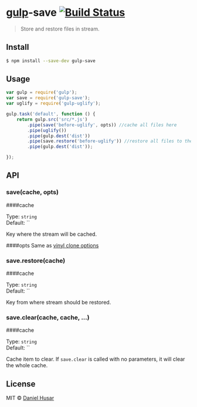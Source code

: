 # [gulp](http://gulpjs.com)-save [![Build Status](https://travis-ci.org/danielhusar/gulp-save.svg?branch=master)](https://travis-ci.org/danielhusar/gulp-save)

> Store and restore files in stream.


## Install

```sh
$ npm install --save-dev gulp-save
```


## Usage

```js
var gulp = require('gulp');
var save = require('gulp-save');
var uglify = require('gulp-uglify');

gulp.task('default', function () {
	return gulp.src('src/*.js')
		.pipe(save('before-uglify', opts)) //cache all files here
		.pipe(uglify())
		.pipe(gulp.dest('dist'))
		.pipe(save.restore('before-uglify')) //restore all files to the state when we cached them
		.pipe(gulp.dest('dist'));

});
```


## API

### save(cache, opts)

####cache

Type: `string`  
Default: ``

Key where the stream will be cached.

####opts
Same as [vinyl clone options](https://github.com/wearefractal/vinyl#cloneopt)

### save.restore(cache)

####cache

Type: `string`  
Default: ``

Key from where stream should be restored.

### save.clear(cache, cache, ...)

####cache

Type: `string`  
Default: ``

Cache item to clear.
If `save.clear` is called with no parameters, it will clear the whole cache. 


## License

MIT © [Daniel Husar](https://github.com/danielhusar)
